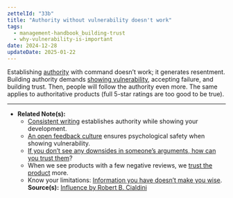 ```yaml
---
zettelId: "33b"
title: "Authority without vulnerability doesn't work"
tags:
  - management-handbook_building-trust
  - why-vulnerability-is-important
date: 2024-12-28
updateDate: 2025-01-22
---
```



Establishing [authority](/notes/9d/) with command doesn’t work; it generates resentment. Building authority demands [showing vulnerability](/notes/7/), accepting failure, and building trust. Then, people will follow the authority even more. The same applies to authoritative products (full 5-star ratings are too good to be true).

---

- **Related Note(s):**
  - [Consistent writing](/notes/25/) establishes authority while showing your development.
  - [An open feedback culture](/notes/36/) ensures psychological safety when showing vulnerability.
  - [If you don’t see any downsides in someone’s arguments, how can you trust them](/notes/69/)?
  - When we see products with a few negative reviews, we [trust the product](/notes/72/) more.
  - Know your limitations: [Information you have doesn’t make you wise](/notes/7c/).
**Source(s):** [Influence by Robert B. Cialdini](/books/influence-book-review-summary-and-notes/)
